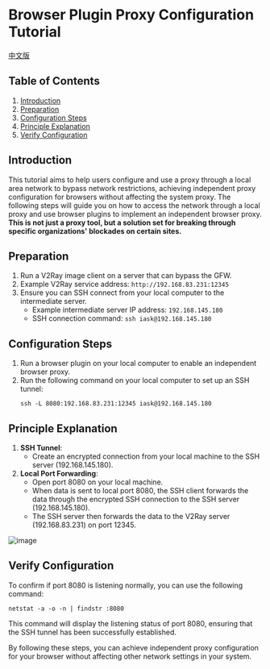 # Browser Plugin Proxy Configuration Tutorial

[中文版](README_zh.md)

## Table of Contents
1. [Introduction](#introduction)
2. [Preparation](#preparation)
3. [Configuration Steps](#configuration-steps)
4. [Principle Explanation](#principle-explanation)
5. [Verify Configuration](#verify-configuration)

## Introduction
This tutorial aims to help users configure and use a proxy through a local area network to bypass network restrictions, achieving independent proxy configuration for browsers without affecting the system proxy. The following steps will guide you on how to access the network through a local proxy and use browser plugins to implement an independent browser proxy. **This is not just a proxy tool, but a solution set for breaking through specific organizations' blockades on certain sites.**

## Preparation
1. Run a V2Ray image client on a server that can bypass the GFW.
2. Example V2Ray service address: `http://192.168.83.231:12345`
3. Ensure you can SSH connect from your local computer to the intermediate server.
   - Example intermediate server IP address: `192.168.145.180`
   - SSH connection command: `ssh iask@192.168.145.180`

## Configuration Steps
1. Run a browser plugin on your local computer to enable an independent browser proxy.
2. Run the following command on your local computer to set up an SSH tunnel:
   ```
   ssh -L 8080:192.168.83.231:12345 iask@192.168.145.180
   ```

## Principle Explanation
1. **SSH Tunnel**:
   - Create an encrypted connection from your local machine to the SSH server (192.168.145.180).
2. **Local Port Forwarding**:
   - Open port 8080 on your local machine.
   - When data is sent to local port 8080, the SSH client forwards the data through the encrypted SSH connection to the SSH server (192.168.145.180).
   - The SSH server then forwards the data to the V2Ray server (192.168.83.231) on port 12345.

![image](https://github.com/user-attachments/assets/e0a48cf4-661d-4151-9915-6efa30821ffe)

## Verify Configuration
To confirm if port 8080 is listening normally, you can use the following command:
```
netstat -a -o -n | findstr :8080
```
This command will display the listening status of port 8080, ensuring that the SSH tunnel has been successfully established.

By following these steps, you can achieve independent proxy configuration for your browser without affecting other network settings in your system.
